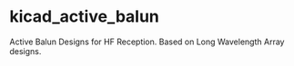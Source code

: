 # kicad_active_balun
Active Balun Designs for HF Reception.  Based on Long Wavelength Array designs.
